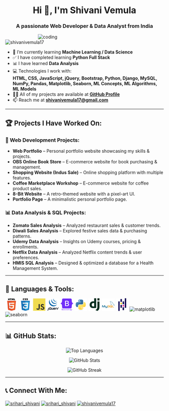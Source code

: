 <h1 align="center">Hi 👋, I'm Shivani Vemula</h1>
<h3 align="center">A passionate Web Developer & Data Analyst from India</h3>

<img align="right" alt="coding" width="400" src="https://cdn.dribbble.com/users/4055494/screenshots/15215756/media/d2b66c4ca0192aa26d103448b3d1518b.gif" />

<p align="left"> <img src="https://komarev.com/ghpvc/?username=shivanivemula17&label=Profile%20views&color=0e75b6&style=flat" alt="shivanivemula17" /> </p>

- 🌱 I’m currently learning **Machine Learning / Data Science**  
- ✅ I have completed learning **Python Full Stack**  
- 📊 I have learned **Data Analysis**  
- 💻 Technologies I work with:  
  **HTML, CSS, JavaScript, jQuery, Bootstrap, Python, Django, MySQL, NumPy, Pandas, Matplotlib, Seaborn, ML Concepts, ML Algorithms, ML Models**  
- 👨‍💻 All of my projects are available at **[GitHub Profile](https://github.com/shivanivemula17)**  
- 📫 Reach me at **shivanivemula17@gmail.com**  

---

## 🏆 Projects I Have Worked On:

### **📌 Web Development Projects:**
- **Web Portfolio** – Personal portfolio website showcasing my skills & projects.  
- **OBS Online Book Store** – E-commerce website for book purchasing & management.  
- **Shopping Website (Indus Sale)** – Online shopping platform with multiple features.  
- **Coffee Marketplace Workshop** – E-commerce website for coffee product sales.  
- **8-Bit Website** – A retro-themed website with a pixel-art UI.  
- **Portfolio Page** – A minimalistic personal portfolio page.  

### **📊 Data Analysis & SQL Projects:**
- **Zomato Sales Analysis** – Analyzed restaurant sales & customer trends.  
- **Diwali Sales Analysis** – Explored festive sales data & purchasing patterns.  
- **Udemy Data Analysis** – Insights on Udemy courses, pricing & enrollments.  
- **Netflix Data Analysis** – Analyzed Netflix content trends & user preferences.  
- **HMIS SQL Analysis** – Designed & optimized a database for a Health Management System.  

---

## 📌 Languages & Tools:

<p align="left">
  <img src="https://raw.githubusercontent.com/devicons/devicon/master/icons/html5/html5-original-wordmark.svg" alt="html5" width="40" height="40"/>  
  <img src="https://raw.githubusercontent.com/devicons/devicon/master/icons/css3/css3-original-wordmark.svg" alt="css3" width="40" height="40"/>  
  <img src="https://raw.githubusercontent.com/devicons/devicon/master/icons/javascript/javascript-original.svg" alt="javascript" width="40" height="40"/>  
  <img src="https://raw.githubusercontent.com/devicons/devicon/master/icons/jquery/jquery-original-wordmark.svg" alt="jquery" width="40" height="40"/>  
  <img src="https://raw.githubusercontent.com/devicons/devicon/master/icons/bootstrap/bootstrap-plain-wordmark.svg" alt="bootstrap" width="40" height="40"/>  
  <img src="https://raw.githubusercontent.com/devicons/devicon/master/icons/python/python-original.svg" alt="python" width="40" height="40"/>  
  <img src="https://raw.githubusercontent.com/devicons/devicon/master/icons/django/django-plain.svg" alt="django" width="40" height="40"/>  
  <img src="https://raw.githubusercontent.com/devicons/devicon/master/icons/mysql/mysql-original-wordmark.svg" alt="mysql" width="40" height="40"/>  
  <img src="https://raw.githubusercontent.com/devicons/devicon/2ae2a900d2f041da66e950e4d48052658d850630/icons/pandas/pandas-original.svg" alt="pandas" width="40" height="40"/>  
  <img src="https://upload.wikimedia.org/wikipedia/commons/8/84/Matplotlib_icon.svg" alt="matplotlib" width="40" height="40"/>  
  <img src="https://seaborn.pydata.org/_images/logo-mark-lightbg.svg" alt="seaborn" width="40" height="40"/>  
</p>

---

## 📊 GitHub Stats:

<p align="center">
  <img src="https://github-readme-stats.vercel.app/api/top-langs/?username=shivanivemula17&langs_count=10&layout=compact&theme=radical&hide=css" alt="Top Languages" />
</p>

<p align="center">
  <img src="https://github-readme-stats.vercel.app/api?username=shivanivemula17&show_icons=true&theme=radical" alt="GitHub Stats" />
</p>

<p align="center">
  <img src="https://github-readme-streak-stats.herokuapp.com/?user=shivanivemula17&theme=radical" alt="GitHub Streak" />
</p>

---

## 📞 Connect With Me:

<p align="left">
<a href="https://twitter.com/srihari_shivani" target="blank"><img align="center" src="https://raw.githubusercontent.com/rahuldkjain/github-profile-readme-generator/master/src/images/icons/Social/twitter.svg" alt="srihari_shivani" height="30" width="40" /></a>
<a href="https://instagram.com/srihari_shivani" target="blank"><img align="center" src="https://raw.githubusercontent.com/rahuldkjain/github-profile-readme-generator/master/src/images/icons/Social/instagram.svg" alt="srihari_shivani" height="30" width="40" /></a>
<a href="https://www.hackerrank.com/shivanivemula17" target="blank"><img align="center" src="https://raw.githubusercontent.com/rahuldkjain/github-profile-readme-generator/master/src/images/icons/Social/hackerrank.svg" alt="shivanivemula17" height="30" width="40" /></a>
</p>


